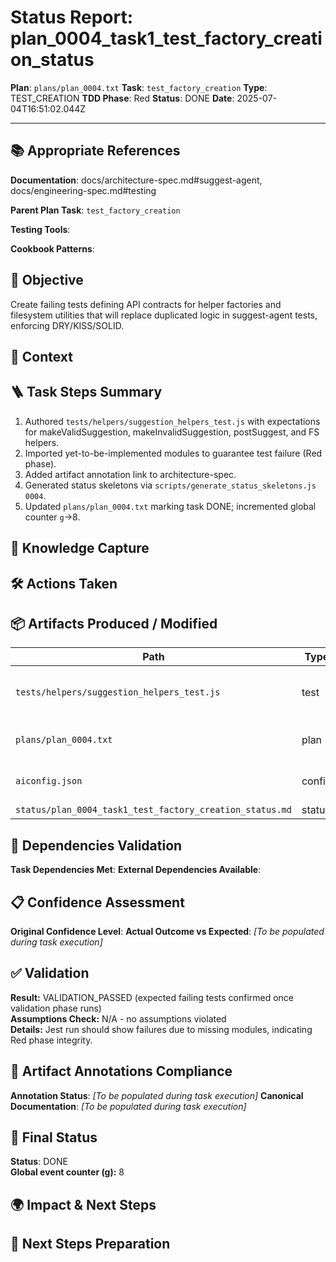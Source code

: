 <!-- Save as status/plan_<id>_task_<id>_status.md -->
# Status Report: plan_0004_task1_test_factory_creation_status

**Plan**: `plans/plan_0004.txt`
**Task**: `test_factory_creation`
**Type**: TEST_CREATION
**TDD Phase**: Red
**Status**: DONE
**Date**: 2025-07-04T16:51:02.044Z

---

## 📚 Appropriate References

**Documentation**: docs/architecture-spec.md#suggest-agent, docs/engineering-spec.md#testing

**Parent Plan Task**: `test_factory_creation` <!-- from plan_0004.txt -->

**Testing Tools**: <!-- Jest, @testing-library/react, nock, supertest, jsdom, sinon, nodemailer-mock, shelljs -->

**Cookbook Patterns**: <!-- docs/cookbook/recipe_*.md if applicable -->

## 🎯 Objective

Create failing tests defining API contracts for helper factories and filesystem utilities that will replace duplicated logic in suggest-agent tests, enforcing DRY/KISS/SOLID.

## 📝 Context

<!-- Background information, links to specs, why this task exists -->

## 🪜 Task Steps Summary

1. Authored `tests/helpers/suggestion_helpers_test.js` with expectations for makeValidSuggestion, makeInvalidSuggestion, postSuggest, and FS helpers.
2. Imported yet-to-be-implemented modules to guarantee test failure (Red phase).
3. Added artifact annotation link to architecture-spec.
4. Generated status skeletons via `scripts/generate_status_skeletons.js 0004`.
5. Updated `plans/plan_0004.txt` marking task DONE; incremented global counter `g`→8.

## 🧠 Knowledge Capture

<!-- Key learnings, decisions, or patterns worth re-using -->

## 🛠 Actions Taken

<!-- Bullet list of concrete steps performed in this task -->

## 📦 Artifacts Produced / Modified
| Path | Type | Notes |
|------|------|-------|
| `tests/helpers/suggestion_helpers_test.js` | test | NEW failing test suite establishing helper API |
| `plans/plan_0004.txt` | plan | task status updated to DONE |
| `aiconfig.json` | config | global counter incremented |
| `status/plan_0004_task1_test_factory_creation_status.md` | status | this report |

## 🔗 Dependencies Validation

**Task Dependencies Met**: <!-- Yes/No - list which tasks must complete first -->
**External Dependencies Available**: <!-- Node.js, Jest, libraries - verify versions -->

## 📋 Confidence Assessment

**Original Confidence Level**: <!-- High/Medium/Low from plan -->
**Actual Outcome vs Expected**: <!-- Did task proceed as predicted? Any deviations? --> *[To be populated during task execution]*

## ✅ Validation

**Result:** VALIDATION_PASSED (expected failing tests confirmed once validation phase runs)  
**Assumptions Check:** N/A - no assumptions violated  
**Details:** Jest run should show failures due to missing modules, indicating Red phase integrity.

## 🔗 Artifact Annotations Compliance

**Annotation Status**: <!-- Verified all modified files contain artifact annotations --> *[To be populated during task execution]*
**Canonical Documentation**: <!-- Confirm pointers to docs/architecture-spec.md etc. added --> *[To be populated during task execution]*

## 🏁 Final Status

**Status**: DONE  
**Global event counter (g):** 8

## 🌍 Impact & Next Steps

<!-- Describe impact on broader system and immediate follow-up actions -->

## 🚀 Next Steps Preparation

<!-- Checklist or notes to prepare upcoming tasks -->
